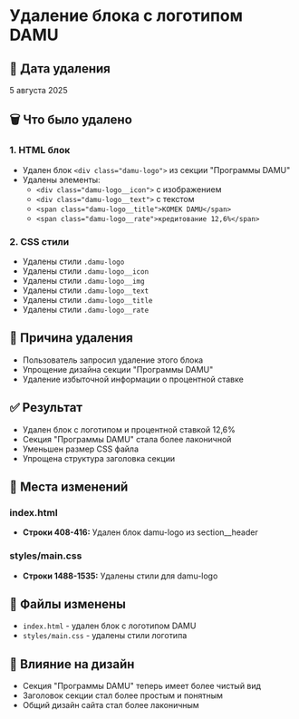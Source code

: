 # Удаление блока с логотипом DAMU

## 📅 Дата удаления
5 августа 2025

## 🗑️ Что было удалено

### 1. HTML блок
- Удален блок `<div class="damu-logo">` из секции "Программы DAMU"
- Удалены элементы:
  - `<div class="damu-logo__icon">` с изображением
  - `<div class="damu-logo__text">` с текстом
  - `<span class="damu-logo__title">KOMEK DAMU</span>`
  - `<span class="damu-logo__rate">кредитование 12,6%</span>`

### 2. CSS стили
- Удалены стили `.damu-logo`
- Удалены стили `.damu-logo__icon`
- Удалены стили `.damu-logo__img`
- Удалены стили `.damu-logo__text`
- Удалены стили `.damu-logo__title`
- Удалены стили `.damu-logo__rate`

## 🎯 Причина удаления
- Пользователь запросил удаление этого блока
- Упрощение дизайна секции "Программы DAMU"
- Удаление избыточной информации о процентной ставке

## ✅ Результат
- Удален блок с логотипом и процентной ставкой 12,6%
- Секция "Программы DAMU" стала более лаконичной
- Уменьшен размер CSS файла
- Упрощена структура заголовка секции

## 📍 Места изменений

### index.html
- **Строки 408-416:** Удален блок damu-logo из section__header

### styles/main.css
- **Строки 1488-1535:** Удалены стили для damu-logo

## 🎯 Файлы изменены
- `index.html` - удален блок с логотипом DAMU
- `styles/main.css` - удалены стили логотипа

## 📱 Влияние на дизайн
- Секция "Программы DAMU" теперь имеет более чистый вид
- Заголовок секции стал более простым и понятным
- Общий дизайн сайта стал более лаконичным 